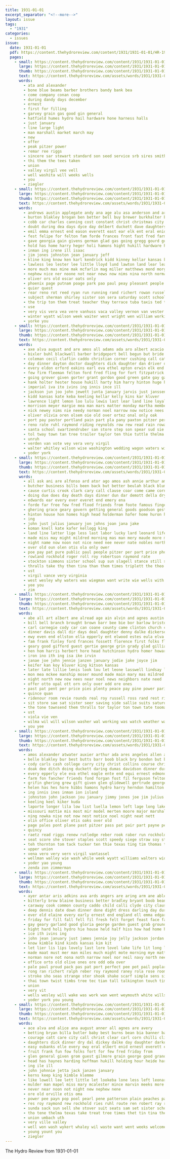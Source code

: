 ```yaml
---
title: 1931-01-01
excerpt_separator: "<!--more-->"
layout: issue
tags:
  - "1931"
categories:
  - issues
issue:
  date: 1931-01-01
  pdf: https://content.thehydroreview.com/content/1931/1931-01-01/HR-1931-01-01.pdf
  pages:
    - small: https://content.thehydroreview.com/content/1931/1931-01-01/small/HR-1931-01-01-01.jpg
      large: https://content.thehydroreview.com/content/1931/1931-01-01/large/HR-1931-01-01-01.jpg
      thumb: https://content.thehydroreview.com/content/1931/1931-01-01/thumbnails/HR-1931-01-01-01.jpg
      text: https://content.thehydroreview.com/assets/words/1931/1931-01-01/HR-1931-01-01-01.txt
      words:
        - ata and alexander
        - bone blue beams barber brothers bandy bank bea
        - come company conan coop
        - during dandy days december
        - ernest
        - first for filling
        - garvey grain gas good gin general
        - hatfield humes hydro hail hardware hone harness halls
        - just january
        - line large light
        - man marshall market march may
        - new
        - offer
        - peak pitzer power
        - remar ree riggs
        - sincere sar stewart standard son seed service srb sires smith station style store spies
        - thi them the tees taken
        - union
        - valley virgil vee vell
        - well washita will weeks wells
        - you
        - ziegler
    - small: https://content.thehydroreview.com/content/1931/1931-01-01/small/HR-1931-01-01-02.jpg
      large: https://content.thehydroreview.com/content/1931/1931-01-01/large/HR-1931-01-01-02.jpg
      thumb: https://content.thehydroreview.com/content/1931/1931-01-01/thumbnails/HR-1931-01-01-02.jpg
      text: https://content.thehydroreview.com/assets/words/1931/1931-01-01/HR-1931-01-01-02.txt
      words:
        - andrews austin applegate andy ana age alu asa anderson and ard arnt anna are ani able ago arthur all
        - burton blakley brogan ben better bell buy brewer burkhalter bright beck been benson bridgeport bert bowen bane brown but bradley bird bur brought barr boy bones boschert business benjamin best
        - cobb car charles canning cost constant christ christmas city cooker clinton cand candy colony company carl come cantrell child church carver cake childress clara cheyenne cal coe chet crissman
        - doubt during dea days dyce day delbert duckett dave daughters daylor davis dinner daughter dang dugan dodge david
        - emil emma ernest end eason everett east ear elk ent eral enid eakin eve earl eakins edwards eva elsie
        - fest felipe for felton fam forde frances front fast fred farm fore few frank forbess from fay fort ferguson frost friday foote
        - gave georgia gain givens german glad gas going gregg gourd guest george griffin gane game
        - hold has home harry heger holi hamons hight hukill hardware hoar hurt harold hinton huss house held her henke hor helen hay hou harvey had henry hore hume hour har hunt hydro
        - inman ing irene ill isaac
        - jim jones johnston jean january jeff
        - kline king know ken karl kendrick kidd kinney kellar kansas keen kida kenneth
        - lawless leo lester lee little lloyd lund lawton land lear lea lay lovely leedy lar lines lantz lasswell logan leeman lulu leone left lin lawrence lane leon
        - more much mas mine mak mcfarlin mag miller matthews mond morgan myrl miles maas missouri minnie melka mae miss mire mama merle mildred men maude marshall made moses moth morning mat mis means miner
        - nephew nice ner noone not near news now nims nina north norman noon night nee
        - oliver ors old oscar oats only
        - phoenix page putnam poage park pao paul peay pleasant people par perry price pum patsy pie pool pei perle pent
        - quier quest
        - rear reno rot reed ryan run running rand richert rowan russell roy ralph
        - subject sherman shirley sister son sera saturday scott school stanly see stipe stover schoo scarth simas shaw sey soe sylvester sam smith said sun street sharry simmons sunday
        - the trip ton them treat teacher thay terrace tuba taxis ted town thralls trom tex tipton teat thyng then tal taylor thing tree
        - use
        - very vis vera vea vere vanhuss vaca valley vernon van vester
        - winter wyatt wilson week waiter west wright wen william working weatherford wilma was well way went wise work wit wand will with williams
        - yorke you
    - small: https://content.thehydroreview.com/content/1931/1931-01-01/small/HR-1931-01-01-03.jpg
      large: https://content.thehydroreview.com/content/1931/1931-01-01/large/HR-1931-01-01-03.jpg
      thumb: https://content.thehydroreview.com/content/1931/1931-01-01/thumbnails/HR-1931-01-01-03.jpg
      text: https://content.thehydroreview.com/assets/words/1931/1931-01-01/HR-1931-01-01-03.txt
      words:
        - axe alva august and are amos all adams ada aro albert acacio adkins ago appleman
        - bixler buhl blackwell barber bridgeport bell begun but bride best bros baptist business bot billie brooker been brother bey ben brides bare bean barr back brought brown big bristow beach busi bank blind binger beat bouquet bow bedford
        - coleman cecil claflin caddo christian corner cushing call cate chu cobb carnegie cher cole clarence cable county curtis crane citizen church colorado cox clyde christ carl christmas city charlie custer crissman colli car come colony con class childs cal couch can chest chet cartwright cousins chester colon
        - day dinner dayton doctor daughters dick daughter dan driver doing down duni ditmore danger dies death dewey dye
        - every eldon erford eakins earl eva ethel epton erwin elk end east eve
        - few firm fleeman felton ford fred fling for fort fitzpatrick frost fore fell ferguson frank friesen far farm from first friends friend flow frid fields fuel
        - going grover given gorter grant gordon good green gate gay gas ghering graham goes glen greeson galvin gore george
        - hank holter hester house hukill harty him harry hinton huge home hydro hill happy honor hesser harl hardin heger hainline hosey hafer hennessey holiday hey hatfield herbert hin her heart haye held hamilton howard has hour hohm henry had
        - imperial iva ito ivins ing innis ince ill
        - jackson jun joo john jewett junta january jarvis just janssen
        - kidd kansas kate keba keeling kellar kelly kins kar kluver
        - lawrence light lemon loo lulu lewis last lear land line loyal little lin lights long lanes lad lane lou lew
        - morrison meyer margie mea man mars matter monday martha members maguire marriage miss matt morning many mil mas miles moores mar miller march merry much mis mon melka meller minier minor most missouri maa maurice must made mindt mauk
        - nick newey nims nie needy norman noel narrow now notice nees nell new niehues nola news not nose noon nore nine
        - oliver olivia oren olsem oie old over ortez onal only oak
        - port pay pastor portland pain part pla pany paxton pitzer person potter pretty pulling poor pack per pet page
        - reno rate ruhl raymond riding reynolds row rew read rain rowan roses rush rosa robertson roll rowland rosenberger rettie redland ran richard ridenour rec rey russell raska ray recker ren roy red reber richert
        - santa school swartzendruber san store step son spear sud sie sylvester sister second snow shank stinson soon standing spring sunday six struck strick station severe sac she supply shawnee souri sears switzer stroke state shock saturday smith sept staples sorrow sedan stockton spor
        - tol tway town tan tree trailer taylor ten thie tuttle thelma tennessee tod the then thomas toc tho towns ted tae thralls tell texas than
        - unruh
        - verden van vote vey vera very virgil
        - walter whitley wilson wise washington wedding wagon waters wie wind whittenton weeks ware walker wife warde walters watch will welding was way wilhelm weatherford wright weathers white week west worth went work weather wood weh woll with well
        - yoder york
    - small: https://content.thehydroreview.com/content/1931/1931-01-01/small/HR-1931-01-01-04.jpg
      large: https://content.thehydroreview.com/content/1931/1931-01-01/large/HR-1931-01-01-04.jpg
      thumb: https://content.thehydroreview.com/content/1931/1931-01-01/thumbnails/HR-1931-01-01-04.jpg
      text: https://content.thehydroreview.com/assets/words/1931/1931-01-01/HR-1931-01-01-04.txt
      words:
        - all ask ani are alfonso ard ator ago amos ash annie arthur america army alta allie and andy
        - butcher business bills been back but better beulah black blum big basin bers bankers begun bring both butler boom barber bloom bear bernie beckham bill bond bars barre
        - cause curtis crook clark cary call clause coar come came corn can cords courage cold cool college colorado case church christ crown city cost company cheap charles cecil circle cedar christmas cam carey
        - doing due does day death days dinner dun dar demott della dry daily down dunnington dan dockery dunning delia davidson dewey
        - edwards ear every ever everet end emery ena
        - forde far free few fred flood friends from foote famous finger fry fredrick friday face former for fam
        - ghering grace geary govern getting general goods goodson gest good given greece grover grant guest
        - hinton house hon homes high head holderman hafer home huron how hydro hopewell harold him herndon her hence half henry harder hater held hand harl hoage has
        - ing
        - john just julius january jon johns joan jana jake
        - koman knell kate kafer kellogg king
        - land line latter lige less last labor lucky lard leonard life liberal laundry lay lulu lyman lora lyle lane light large little lawter
        - made miss may might mildred morning mas man mery maude more market many men mary miller mean morgans monday money must madine mills mis mcalester
        - night name now noon not nice need nee never nate nobles north nicholas netting new
        - over old oun olen otis ola only ower
        - poe pay pat pure public paul people pitzer per part price phoebe piper plenty purchase peace peck
        - rowland rockhold roger roll roy robertson raymond rate
        - stockton simmons sister school sup sun slagell stance still such selling states store space sick saturday style soon sons son shall sunday spanish saw stewart sale scott sever say stock shirts salt spain show
        - thralls take thy then tina than them times triplett the theo till texas thomas tower thrift ten talk ton
        - ust
        - virgil vance very virginia
        - west wesley why waters was wiegman want write wie wells with wide world week weatherford war work wagner walter will white while
        - yee you
        - zim
    - small: https://content.thehydroreview.com/content/1931/1931-01-01/small/HR-1931-01-01-05.jpg
      large: https://content.thehydroreview.com/content/1931/1931-01-01/large/HR-1931-01-01-05.jpg
      thumb: https://content.thehydroreview.com/content/1931/1931-01-01/thumbnails/HR-1931-01-01-05.jpg
      text: https://content.thehydroreview.com/assets/words/1931/1931-01-01/HR-1931-01-01-05.txt
      words:
        - abe all art albert ane alread age ain alvin and agnes austin alon are aud
        - bill bell branch brought brown barr bee bie bor barlow bristow bread buy been boys bon bob bale blum best bari biss bess bese
        - carl carnegie cody car can coane county came clinton church clark company cantrell crail crissy cea city coins clyde chis charles cole colony cha clem christ craig christmas come cash call carry cooperton cram
        - dinner davis dall dir days deal daughter denny dalke dickerson dooly delbert dau day dooley dorothy dean during david
        - ewy even end ellston ella epperly ent elwood estes eula elva every ernest eve
        - fam frank finley ford frances fossett florence first folks floyd farmer forrest from few friday fresh fine frida for friends froese fate friendly feria
        - geary good gifford guest gertie george grin grady glad gilliam ground gary gus gordon gravel
        - hen hom harris herbert hore head hutchinson hydro homer howard home hildebrand happy hurry herschel has hill humphrey hart hes hunt hinton henry her had hunting held hair
        - iron ino ith ing isa ike irvin
        - janae joe john jennie janzen january jodie jake joyce jim
        - keifer kan koy kluver king kitson kansas
        - later late lillie lenis look lou let leone lasswell lindsay light lawrence learn louis luke last lester lenz little lesa live
        - mon mea mckee manship moser mound made main mary mas mildred murdock mcquaid mis minor miss monday merly marsh meats mace mose malone mer maynard may
        - night north new now nees near noel news neighbors nate need
        - offer otto opal ott orn only over odd ore ones
        - past pat pent per price pies plenty peace pay pine power pari pound proud place pee payne pleasant pank
        - quince quan
        - ridenour room revie rounds real roy russell ross rand rest ridge
        - sit store sae sat sister seer saving side sallie suits saturday senna sua special stock smith simmons snow sturgill sage sons southard staples saw show standard sickles sunday sterling south shock selling service supper shawver son simpson safe sale
        - the tone townsend them thralls tor taylor ton town tate tooman too tao truman thurs thiessen thomas
        - ust
        - viola vie ven
        - wilma wil will wilson washer wal working was watch weather want walker west wish willers wright wee weatherford ware white waffle work windows with welding week wife wit watson wheeler
        - you yee
    - small: https://content.thehydroreview.com/content/1931/1931-01-01/small/HR-1931-01-01-06.jpg
      large: https://content.thehydroreview.com/content/1931/1931-01-01/large/HR-1931-01-01-06.jpg
      thumb: https://content.thehydroreview.com/content/1931/1931-01-01/thumbnails/HR-1931-01-01-06.jpg
      text: https://content.thehydroreview.com/assets/words/1931/1931-01-01/HR-1931-01-01-06.txt
      words:
        - amos alexander atwater auxier arthur ada ares angeles allen acre arizona arendt adria aye art aim arlington are ask atter all alu ane and ave able albert
        - belle blakley bur best butts barr boob black bry bondon but bank bei bune beck bixler bryant bert bickell born bibi brother both benefield brecht bartgis block bill brothers bandy bath bron ber back beams bassler buggy boucher business bouquet bac
        - cody carls cash college carry city christ collins course chris chander chester chief chas cali chey case christmas coleman cada cutler child choo cane come company clear card can caesar cause church call colony carl cox colts clinton comb clock class curnutt comfort colli collinge
        - doak dee ditch doing duckett daring dumas davidson dinner during dante dewey david daye ditmore davis dickson deep dake dunn daughter day dandy dennis degree dunithan december days dungan durham
        - every epperly ele eva ethel eagle ente end equi ernest edmond eve enid elder
        - farm fon fancher friends fond forgan fost fil ferguson felton friday fill foote foot field forrest froese frank for farra ford from fresh fred
        - grifin ghering grew gift given glen glidewell gertrude george gordon greeson gali guest gee gilding green grooms ground griffin good gent geary
        - helen has hes hore hibbs hamons hydro harry herndon hamilton hume holter had hatfield hinton herin hey hare hoa henke hall home hearty hardware her hofer hola henry harvey hang homa howard high harris hale hugh halls
        - ing innis ines inman ion island
        - johnston john jackson jou january jimmy jones joe jim julius
        - keeling keel kiker kuda
        - laporte longer lila low list luella lemon left lage long lake lee last lovel len let line life lands lucile law lower lane leonard lawton
        - missouri mattie mis most mir model merten moore major marshall murr marriage maguire miler must miss mil makey majors morning maa mol members morton more mills mies mary mose marion masoner miller minnie milk market mines mckee mcbride mas many man melka mill
        - ning nowka nise not now nest notice noel night neat nett
        - olin office oliver otis oaks over old
        - page pales pont plane past pitzer pass pat pair part payne perry pieper pani purcell pope pane pent peg pete present per person packard
        - quincy
        - raetz read riggs renew rutledge reber rook raber run rockhold robert rose rest rut roe ripley roy rand rood rent ridge remedies room roll rhode
        - seat score she stover staples scott speedy siege straw soy store show sale ser sun settle sam state sit summers son slagell sell smith sunday saturday schools sule standard style school spies small sor see shia sodders semin soon strong saad soe sea
        - teh thornton tom tack tucker ten thie texas ting tim thomas tae tex then take them tongue tan than town timber taylor thom the tes tea talkington tobe trom terrace thralls
        - upper union
        - vena vero very vern virgil vantassel
        - wellman walley wie wash while week wyatt williams walters wide weather white want wykert work weatherford won wat wish water well was washington will wil watch wilk wood with weathers walt wheeler wells wheat wade west walle words
        - yoder yao young
        - zenda zon zimmerman
    - small: https://content.thehydroreview.com/content/1931/1931-01-01/small/HR-1931-01-01-07.jpg
      large: https://content.thehydroreview.com/content/1931/1931-01-01/large/HR-1931-01-01-07.jpg
      thumb: https://content.thehydroreview.com/content/1931/1931-01-01/thumbnails/HR-1931-01-01-07.jpg
      text: https://content.thehydroreview.com/assets/words/1931/1931-01-01/HR-1931-01-01-07.txt
      words:
        - ayer antar aris adkins ava ards angers are aring arm ane able abt aud all alls and ayd ang aide alert agi
        - bitterly brow blaine business better bradley bryant boob beans blackwell button back butterfly body bons benson baldwin bag began bridge but beth beaver been ber bis bright boy bom black balan box bulk bie baby
        - caraway cook common county caddo child calli clyde city claus came christmas china comes cant can childs coffee clarence cater courts cha colony come cat cot
        - deep dennis date down dinner done dight dress darling day during dandy dan daughter door due dungan dark
        - ever eld elaine every early ernest end england ell emma edgar ernestine enid even ery eve erne
        - friday for fill fall fell fil fresh felt forget feast face farm fancy forsee fingers fair from falling fund few fan frank fant
        - gay geary garland good gloria george garden guest grab ground gone gift guns gas gui glidewell
        - hight hard holi hydro hie house held half hiss how had home hier hinton hile heart holiday happy hobbs hus hes hays him her hunger hon human husband has
        - ice ith ivins ing
        - john jean january just james jennie joy jelly jackson jordan
        - know kimble kind kinds kansas kim kit
        - let lier lis lips lovely last lore lovel lake life lit long little like leonard lead lace look lusty landis lloyd limes love less line law late link learned left light lee luck linear
        - made maat must mer man miles much might mote morning mye matter more mine million milk miss mary margaret manner money mis
        - norman nore not nona noth narrow noel nor neil navy north need night new ner nin now nie nada nern nurse never non
        - office orto old olive ones ore odd oda over
        - pale paul proud pack pas pat port perfect pee pot pail poplar patter power pent pole path pencil pon place
        - rong ran richert ralph reber roy raymond raney rola rose room ruby
        - stroke sho seas strange ster shook shake scarf simple sens sid slight saturday start sinclair swift son sith silver she service sun sha stange star secret seen silk stairs set see save strong short sad sale such staring sons small sum seri sells sense scott salt sage sutton squirrel stephenson
        - thai town twist timbs tree tec tian tall talkington touch tim tines tolf trom trip thomas ton tie try tho thee tine then them thi than tha tut thing tell taylor the ted too trueman talk title times table texas ties
        - union
        - very vit
        - wells wesley will wake was work wan went weymouth white wills workman word with wash weeks willand walk winter wil why way while week well
        - yoder york you young
    - small: https://content.thehydroreview.com/content/1931/1931-01-01/small/HR-1931-01-01-08.jpg
      large: https://content.thehydroreview.com/content/1931/1931-01-01/large/HR-1931-01-01-08.jpg
      thumb: https://content.thehydroreview.com/content/1931/1931-01-01/thumbnails/HR-1931-01-01-08.jpg
      text: https://content.thehydroreview.com/assets/words/1931/1931-01-01/HR-1931-01-01-08.txt
      words:
        - ace alva and alice ana august anner all agnes are avery
        - betting bryan billa butler baby best burns bean bia banner barnes bacon brecht black buckner business but boys blood boyles bert buy bible been
        - courage catt care city call christ clear carl corn chilli clinton child coffee curtain christmas crosswhite chas church cost class caddo cobb chastain crawford came crane claude curnutt con clifford
        - daughters dick dinner dry dal dickey dalke day daughter darko ditmore dandy dat delvin
        - easy eubanks elle every ewy eral elbert enid ernest everett emil eme end ent
        - fruit frank fun fow folks fort for few fred friday from
        - glen general given grom guest gilmore grain george good grandson
        - head has haynes harding hoffman hukill holding hour heide har home hudson hinte hight hom house happy homa her heads hinton homes hamilton hydro
        - ing ile ill
        - john johnnie jetta jack janzen january
        - kerns keep king kimble klemme
        - like lowell lee lett little let lookeba lone less left leonard lay lasley lex late last lahoma lynch
        - mulder man mapel miss mary mcalester mince marvin meeks more miler monday meek mon mer monda marietta mound market martin mis morning
        - never near noon not night new nephew nene
        - ore old orville otis oma
        - power pee payn pop pool pearl pene patterson plain peaches paul payne present peoples pullen pere plenty place ping pla pounds per pork part past pops
        - res roy raymond rew rockhold ries ruhl route ren robert ray reach reis road
        - sunda sack sun sell she stover suit seats sam set sister school seen saturday salt sunday stroke short snyder sailing son service sugar stage shake smith sons store sund still
        - tho tene thelma texas take treat tree times thet tin tina the taylor them too
        - union umbach uth
        - very ville valley
        - well won wash wykert whaley wil waste want went weeks welcome was wife with week warm will webb wales while
        - young yount you
        - ziegler
---
```


The Hydro Review from 1931-01-01

<!--more-->

